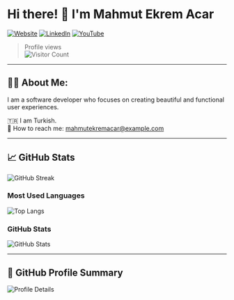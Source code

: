 # Hi there! 👋 I'm Mahmut Ekrem Acar

[![Website](https://img.shields.io/badge/www.mahmutekremacar.dev-2ea44f?style=for-the-badge)](https://mahmutekremacar.dev)
[![LinkedIn](https://img.shields.io/badge/LinkedIn-blue?style=for-the-badge&logo=linkedin)](https://linkedin.com)
[![YouTube](https://img.shields.io/badge/YouTube-red?style=for-the-badge&logo=youtube)](https://youtube.com)

> Profile views  
![Visitor Count](https://komarev.com/ghpvc/?username=Mahmutekremacar&color=blue)

---

## 🧑‍💻 About Me:

I am a software developer who focuses on creating beautiful and functional user experiences.

🇹🇷 I am Turkish.  
📧 How to reach me: [mahmutekremacar@example.com](mailto:mahmutekremacar@example.com)

---

## 📈 GitHub Stats

![GitHub Streak](https://github-readme-streak-stats.herokuapp.com/?user=Mahmutekremacar)

### Most Used Languages

![Top Langs](https://github-readme-stats.vercel.app/api/top-langs/?username=Mahmutekremacar&layout=compact&theme=tokyonight)

### GitHub Stats

![GitHub Stats](https://github-readme-stats.vercel.app/api?username=Mahmutekremacar&show_icons=true&theme=tokyonight)

---

## 🏅 GitHub Profile Summary

![Profile Details](https://github-profile-summary-cards.vercel.app/api/cards/profile-details?username=Mahmutekremacar&theme=tokyonight)
